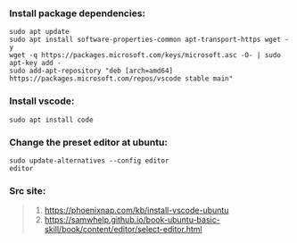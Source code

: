 ### Install package dependencies:
```
sudo apt update
sudo apt install software-properties-common apt-transport-https wget -y
wget -q https://packages.microsoft.com/keys/microsoft.asc -O- | sudo apt-key add -
sudo add-apt-repository "deb [arch=amd64] https://packages.microsoft.com/repos/vscode stable main"
```

### Install vscode:
```
sudo apt install code
```

### Change the preset editor at ubuntu:
```
sudo update-alternatives --config editor
editor
```

### Src site:
>1. https://phoenixnap.com/kb/install-vscode-ubuntu
>2. https://samwhelp.github.io/book-ubuntu-basic-skill/book/content/editor/select-editor.html
